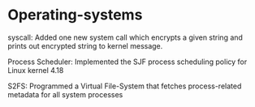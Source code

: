 # Operating-systems
syscall: Added one new system call which encrypts a given string and prints out encrypted string to kernel message.


Process Scheduler: Implemented the SJF process scheduling policy for Linux kernel 4.18


S2FS: Programmed a Virtual File-System that fetches process-related metadata for all system processes
